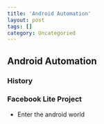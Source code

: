 ```yaml
---
title: 'Android Automation'
layout: post
tags: []
category: Uncategoried
---
```

## Android Automation 
### History

### Facebook Lite Project
- Enter the android world